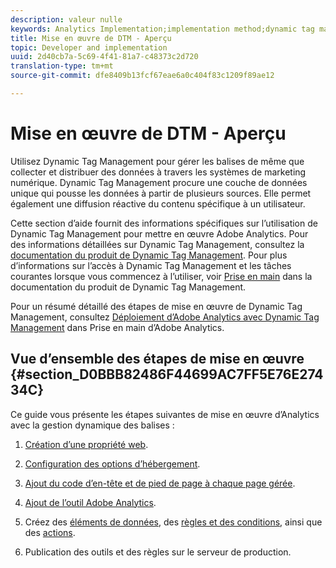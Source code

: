 ```yaml
---
description: valeur nulle
keywords: Analytics Implementation;implementation method;dynamic tag management;dtm
title: Mise en œuvre de DTM - Aperçu
topic: Developer and implementation
uuid: 2d40cb7a-5c69-4f41-81a7-c48373c2d720
translation-type: tm+mt
source-git-commit: dfe8409b13fcf67eae6a0c404f83c1209f89ae12

---
```



# Mise en œuvre de DTM - Aperçu

Utilisez Dynamic Tag Management pour gérer les balises de même que collecter et distribuer des données à travers les systèmes de marketing numérique. Dynamic Tag Management procure une couche de données unique qui pousse les données à partir de plusieurs sources. Elle permet également une diffusion réactive du contenu spécifique à un utilisateur.

Cette section d’aide fournit des informations spécifiques sur l’utilisation de Dynamic Tag Management pour mettre en œuvre Adobe Analytics. Pour des informations détaillées sur Dynamic Tag Management, consultez la [documentation du produit de Dynamic Tag Management](https://marketing.adobe.com/resources/help/fr_FR/dtm/). Pour plus d’informations sur l’accès à Dynamic Tag Management et les tâches courantes lorsque vous commencez à l’utiliser, voir [Prise en main](https://marketing.adobe.com/resources/help/fr_FR/dtm/get_started.html) dans la documentation du produit de Dynamic Tag Management.

Pour un résumé détaillé des étapes de mise en œuvre de Dynamic Tag Management, consultez [Déploiement d’Adobe Analytics avec Dynamic Tag Management](https://marketing.adobe.com/resources/help/fr_FR/analytics/getting-started/?f=add-adobe-analytics-dtm-tool) dans Prise en main d’Adobe Analytics.

## Vue d’ensemble des étapes de mise en œuvre {#section_D0BBB82486F44699AC7FF5E76E27434C}

Ce guide vous présente les étapes suivantes de mise en œuvre d’Analytics avec la gestion dynamique des balises :

1. [Création d’une propriété web](/help/implement/other/dtm/t-create-web-property.md).
1. [Configuration des options d’hébergement](/help/implement/other/dtm/t-configure-hosting.md).
1. [Ajout du code d’en-tête et de pied de page à chaque page gérée](/help/implement/other/dtm/c-headers-footers/t-header-footer-code.md).
1. [Ajout de l’outil Adobe Analytics](/help/implement/other/dtm/c-aa-tool/analytics-dtm.md).
1. Créez des [éléments de données](/help/implement/other/dtm/t-data-element.md), des [règles et des conditions](/help/implement/other/dtm/c-rules/t-rules-create.md), ainsi que des [actions](/help/implement/other/dtm/c-rules/t-rules-actions.md).

1. Publication des outils et des règles sur le serveur de production.

